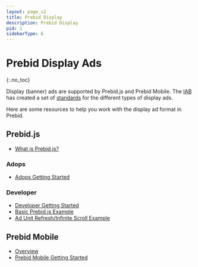 ```yaml
---
layout: page_v2
title: Prebid Display
description: Prebid Display
pid: 1
sidebarType: 6
---
```


# Prebid Display Ads

{:.no_toc}

Display (banner) ads are supported by Prebid.js and Prebid Mobile. The [IAB](https://www.iab.com/) has created a set of [standards](https://www.iab.com/newadportfolio/) for the different types of display ads.

Here are some resources to help you work with the display ad format in Prebid.

## Prebid.js

- [What is Prebid.js?](/prebid/prebidjs.html)

### Adops

- [Adops Getting Started](/adops/before-you-start.html)

### Developer

- [Developer Getting Started](/dev-docs/getting-started.html)
- [Basic Prebid.js Example](/dev-docs/examples/basic-example.html)
- [Ad Unit Refresh/Infinite Scroll Example](/dev-docs/examples/adunit-refresh.html)

## Prebid Mobile

- [Overview](/prebid-mobile/prebid-mobile.html)
- [Prebid Mobile Getting Started](/prebid-mobile/prebid-mobile-getting-started.html)
